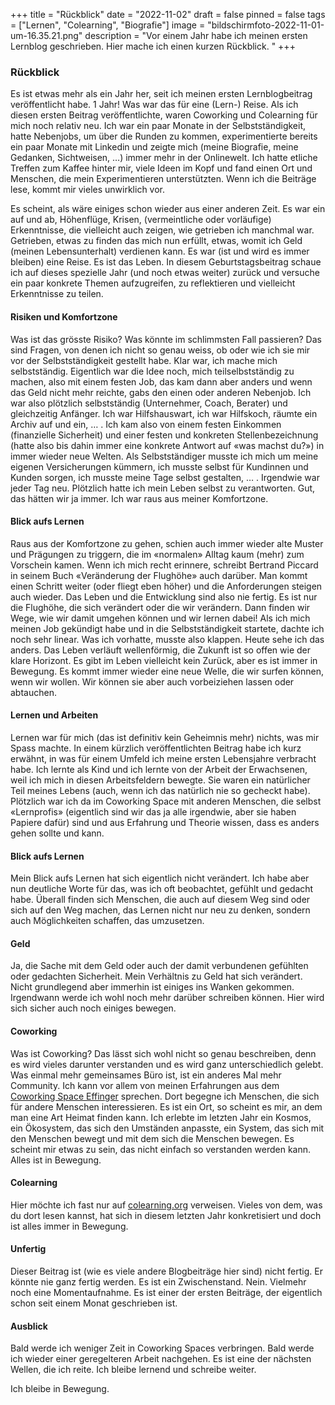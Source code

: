+++
title = "Rückblick"
date = "2022-11-02"
draft = false
pinned = false
tags = ["Lernen", "Colearning", "Biografie"]
image = "bildschirmfoto-2022-11-01-um-16.35.21.png"
description = "Vor einem Jahr habe ich meinen ersten Lernblog geschrieben. Hier mache ich einen kurzen Rückblick. "
+++
### Rückblick

Es ist etwas mehr als ein Jahr her, seit ich meinen ersten Lernblogbeitrag veröffentlicht habe. 1 Jahr! Was war das für eine (Lern-) Reise. Als ich diesen ersten Beitrag veröffentlichte, waren Coworking und Colearning für mich noch relativ neu. Ich war ein paar Monate in der Selbstständigkeit, hatte Nebenjobs, um über die Runden zu kommen, experimentierte bereits ein paar Monate mit Linkedin und zeigte mich (meine Biografie, meine Gedanken, Sichtweisen, …) immer mehr in der Onlinewelt. Ich hatte etliche Treffen zum Kaffee hinter mir, viele Ideen im Kopf und fand einen Ort und Menschen, die mein Experimentieren unterstützten. Wenn ich die Beiträge lese, kommt mir vieles unwirklich vor.

Es scheint, als wäre einiges schon wieder aus einer anderen Zeit. Es war ein auf und ab, Höhenflüge, Krisen, (vermeintliche oder vorläufige) Erkenntnisse, die vielleicht auch zeigen, wie getrieben ich manchmal war. Getrieben, etwas zu finden das mich nun erfüllt, etwas, womit ich Geld (meinen Lebensunterhalt) verdienen kann. Es war (ist und wird es immer bleiben) eine Reise. Es ist das Leben. In diesem Geburtstagsbeitrag schaue ich auf dieses spezielle Jahr (und noch etwas weiter) zurück und versuche ein paar konkrete Themen aufzugreifen, zu reflektieren und vielleicht Erkenntnisse zu teilen.

#### Risiken und Komfortzone 

Was ist das grösste Risiko? Was könnte im schlimmsten Fall passieren? Das sind Fragen, von denen ich nicht so genau weiss, ob oder wie ich sie mir vor der Selbstständigkeit gestellt habe. Klar war, ich mache mich selbstständig. Eigentlich war die Idee noch, mich teilselbstständig zu machen, also mit einem festen Job, das kam dann aber anders und wenn das Geld nicht mehr reichte, gabs den einen oder anderen Nebenjob. Ich war also plötzlich selbstständig (Unternehmer, Coach, Berater) und gleichzeitig Anfänger. Ich war Hilfshauswart, ich war Hilfskoch, räumte ein Archiv auf und ein, … . Ich kam also von einem festen Einkommen (finanzielle Sicherheit) und einer festen und konkreten Stellenbezeichnung (hatte also bis dahin immer eine konkrete Antwort auf «was machst du?») in immer wieder neue Welten. Als Selbstständiger musste ich mich um meine eigenen Versicherungen kümmern, ich musste selbst für Kundinnen und Kunden sorgen, ich musste meine Tage selbst gestalten, … . Irgendwie war jeder Tag neu. Plötzlich hatte ich mein Leben selbst zu verantworten. Gut, das hätten wir ja immer. Ich war raus aus meiner Komfortzone.

#### Blick aufs Lernen

Raus aus der Komfortzone zu gehen, schien auch immer wieder alte Muster und Prägungen zu triggern, die im «normalen» Alltag kaum (mehr) zum Vorschein kamen. Wenn ich mich recht erinnere, schreibt Bertrand Piccard in seinem Buch «Veränderung der Flughöhe» auch darüber. Man kommt einen Schritt weiter (oder fliegt eben höher) und die Anforderungen steigen auch wieder. Das Leben und die Entwicklung sind also nie fertig. Es ist nur die Flughöhe, die sich verändert oder die wir verändern. Dann finden wir Wege, wie wir damit umgehen können und wir lernen dabei! Als ich mich meinen Job gekündigt habe und in die Selbstständigkeit startete, dachte ich noch sehr linear. Was ich vorhatte, musste also klappen. Heute sehe ich das anders. Das Leben verläuft wellenförmig, die Zukunft ist so offen wie der klare Horizont. Es gibt im Leben vielleicht kein Zurück, aber es ist immer in Bewegung. Es kommt immer wieder eine neue Welle, die wir surfen können, wenn wir wollen. Wir können sie aber auch vorbeiziehen lassen oder abtauchen.

#### Lernen und Arbeiten

Lernen war für mich (das ist definitiv kein Geheimnis mehr) nichts, was mir Spass machte. In einem kürzlich veröffentlichten Beitrag habe ich kurz erwähnt, in was für einem Umfeld ich meine ersten Lebensjahre verbracht habe. Ich lernte als Kind und ich lernte von der Arbeit der Erwachsenen, weil ich mich in diesen Arbeitsfeldern bewegte. Sie waren ein natürlicher Teil meines Lebens (auch, wenn ich das natürlich nie so gecheckt habe). Plötzlich war ich da im Coworking Space mit anderen Menschen, die selbst «Lernprofis» (eigentlich sind wir das ja alle irgendwie, aber sie haben Papiere dafür) sind und aus Erfahrung und Theorie wissen, dass es anders gehen sollte und kann.

#### Blick aufs Lernen 

Mein Blick aufs Lernen hat sich eigentlich nicht verändert. Ich habe aber nun deutliche Worte für das, was ich oft beobachtet, gefühlt und gedacht habe. Überall finden sich Menschen, die auch auf diesem Weg sind oder sich auf den Weg machen, das Lernen nicht nur neu zu denken, sondern auch Möglichkeiten schaffen, das umzusetzen.  

#### Geld 

Ja, die Sache mit dem Geld oder auch der damit verbundenen gefühlten oder gedachten Sicherheit. Mein Verhältnis zu Geld hat sich verändert. Nicht grundlegend aber immerhin ist einiges ins Wanken gekommen. Irgendwann werde ich wohl noch mehr darüber schreiben können. Hier wird sich sicher auch noch einiges bewegen.  

#### Coworking 

Was ist Coworking? Das lässt sich wohl nicht so genau beschreiben, denn es wird vieles darunter verstanden und es wird ganz unterschiedlich gelebt. Was einmal mehr gemeinsames Büro ist, ist ein anderes Mal mehr Community. Ich kann vor allem von meinen Erfahrungen aus dem [Coworking Space Effinger](https://www.effinger.ch) sprechen. Dort begegne ich Menschen, die sich für andere Menschen interessieren. Es ist ein Ort, so scheint es mir, an dem man eine Art Heimat finden kann. Ich erlebte im letzten Jahr ein Kosmos, ein Ökosystem, das sich den Umständen anpasste, ein System, das sich mit den Menschen bewegt und mit dem sich die Menschen bewegen. Es scheint mir etwas zu sein, das nicht einfach so verstanden werden kann. Alles ist in Bewegung.

#### Colearning

Hier möchte ich fast nur auf [colearning.org](https://www.colearning.org) verweisen. Vieles von dem, was du dort lesen kannst, hat sich in diesem letzten Jahr konkretisiert und doch ist alles immer in Bewegung.

#### Unfertig

Dieser Beitrag ist (wie es viele andere Blogbeiträge hier sind) nicht fertig. Er könnte nie ganz fertig werden. Es ist ein Zwischenstand. Nein. Vielmehr noch eine Momentaufnahme. Es ist einer der ersten Beiträge, der eigentlich schon seit einem Monat geschrieben ist.

#### Ausblick

Bald werde ich weniger Zeit in Coworking Spaces verbringen. Bald werde ich wieder einer geregelteren Arbeit nachgehen. Es ist eine der nächsten Wellen, die ich reite. Ich bleibe lernend und schreibe weiter. 

Ich bleibe in Bewegung.